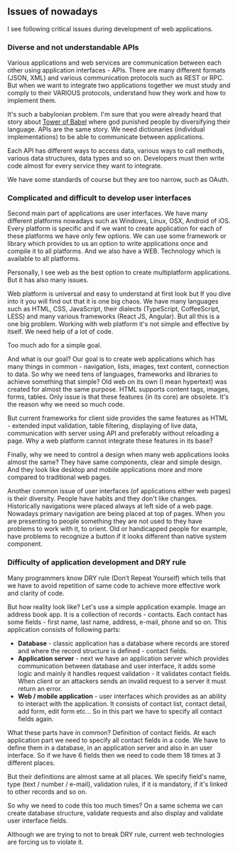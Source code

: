 ## Issues of nowadays

I see following critical issues during development of web applications.

### Diverse and not understandable APIs

Various applications and web services are communication between each other using application interfaces - APIs. There are many different formats (JSON, XML) and various communication protocols such as REST or RPC. But when we want to integrate two applications together we must study and comply to their VARIOUS protocols, understand how they work and how to implement them.

It's such a babylonian problem. I'm sure that you were already heard that story about [Tower of Babel](https://en.wikipedia.org/wiki/Tower_of_Babel) where god punished people by diversifying their language. APIs are the same story. We need dictionaries (individual implementations) to be able to communicate between applications.

Each API has different ways to access data, various ways to call methods, various data structures, data types and so on. Developers must then write code almost for every service they want to integrate.

We have some standards of course but they are too narrow, such as OAuth.

### Complicated and difficult to develop user interfaces

Second main part of applications are user interfaces. We have many different platforms nowadays such as Windows, Linux, OSX, Android of iOS. Every platform is specific and if we want to create application for each of these platforms we have only few options. We can use some framework or library which provides to us an option to write applications once and compile it to all platforms. And we also have a WEB. Technology which is available to all platforms.

Personally, I see web as the best option to create multiplatform applications. But it has also many issues.

Web platform is universal and easy to understand at first look but If you dive into it you will find out that it is one big chaos. We have many languages such as HTML, CSS, JavaScript, their dialects (TypeScript, CoffeeScript, LESS) and many various frameworks (React JS, Angular). But all this is a one big problem. Working with web platform it's not simple and effective by itself. We need help of a lot of code.

Too much ado for a simple goal.

And what is our goal? Our goal is to create web applications which has many things in common - navigation, lists, images, text content, connection to data. So why we need tens of languages, frameworks and libraries to achieve something that simple? Old web on its own (I mean hypertext) was created for almost the same purpose. HTML supports content tags, images, forms, tables. Only issue is that these features (in its core) are obsolete. It's the reason why we need so much code.

But current frameworks for client side provides the same features as HTML - extended input validation, table filtering, displaying of live data, communication with server using API and preferably without reloading a page. Why a web platform cannot integrate these features in its base?

Finally, why we need to control a design when many web applications looks almost the same? They have same components, clear and simple design. And they look like desktop and mobile applications more and more compared to traditional web pages.

Another common issue of user interfaces (of applications either web pages) is their diversity. People have habits and they don't like changes. Historically navigations were placed always at left side of a web page. Nowadays primary navigation are being placed at top of pages. When you are presenting to people something they are not used to they have problems to work with it, to orient. Old or handicapped people for example, have problems to recognize a button if it looks different than native system component.

### Difficulty of application development and DRY rule

Many programmers know DRY rule (Don’t Repeat Yourself) which tells that we have to avoid repetition of same code to achieve more effective work and clarity of code.

But how reality look like? Let's use a simple application example. Image an address book app. It is a collection of records - contacts. Each contact has some fields - first name, last name, address, e-mail, phone and so on. This application consists of following parts:

- **Database** - classic application has a database where records are stored and where the record structure is defined - contact fields.
- **Application server** - next we have an application server which provides communication between database and user interface, it adds some logic and mainly it handles request validation - it validates contact fields. When client or an attackers sends an invalid request to a server it must return an error.
- **Web / mobile application** - user interfaces which provides as an ability to interact with the application. It consists of contact list, contact detail, add form, edit form etc... So in this part we have to specify all contact fields again.

What these parts have in common? Definition of contact fields. At each application part we need to specify all contact fields in a code. We have to define them in a database, in an application server and also in an user interface. So if we have 6 fields then we need to code them 18 times at 3 different places.

But their definitions are almost same at all places. We specify field's name, type (text / number / e-mail), validation rules, if it is mandatory, if it's linked to other records and so on.

So why we need to code this too much times? On a same schema we can create database structure, validate requests and also display and validate user interface fields.

Although we are trying to not to break DRY rule, current web technologies are forcing us to violate it.